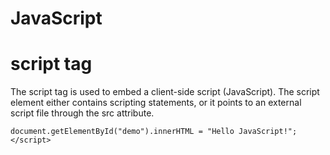 # JavaScript

# script tag
The script tag is used to embed a client-side script (JavaScript). 
The script element either contains scripting statements, or it points to an external script file through the src attribute.

``` js<script>
document.getElementById("demo").innerHTML = "Hello JavaScript!";
</script>
```
